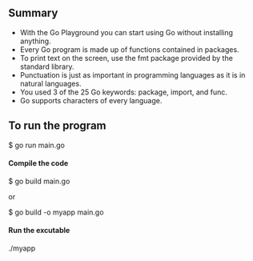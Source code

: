 ## Summary
- With the Go Playground you can start using Go without installing anything.
- Every Go program is made up of functions contained in packages.
- To print text on the screen, use the fmt package provided by the standard library.
- Punctuation is just as important in programming languages as it is in natural languages.
- You used 3 of the 25 Go keywords: package, import, and func.
- Go supports characters of every language.

## To run the program
$ go run main.go

#### Compile the code
$ go build main.go

or

$ go build -o myapp main.go

#### Run the excutable
./myapp
